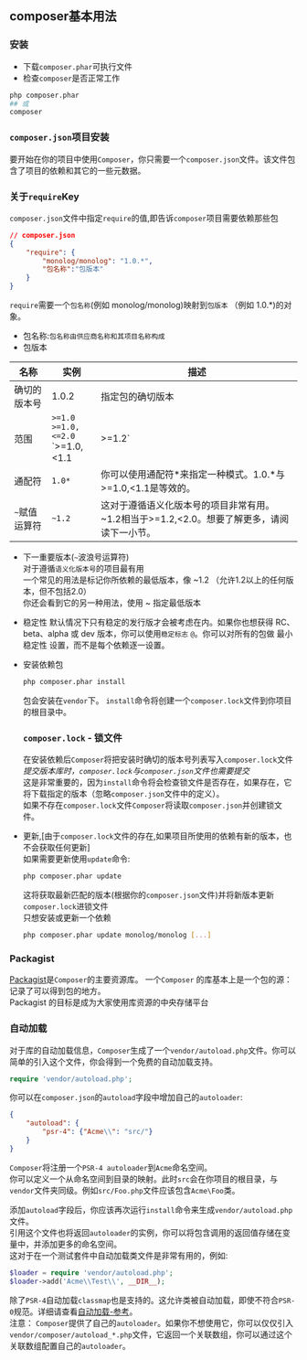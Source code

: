composer基本用法
--------------

### 安装
* 下载`composer.phar`可执行文件
* 检查`composer`是否正常工作
```bash
php composer.phar
## 或
composer
```

### `composer.json`项目安装
要开始在你的项目中使用`Composer`，你只需要一个`composer.json`文件。该文件包含了项目的依赖和其它的一些元数据。

### 关于`require`Key
`composer.json`文件中指定`require`的值,即告诉`composer`项目需要依赖那些包
```json
// composer.json
{
    "require": {
        "monolog/monolog": "1.0.*",
        "包名称":"包版本"
    }
}
```
`require`需要一个``包名称``(例如 monolog/monolog)映射到`包版本` （例如 1.0.*)的对象。
* 包名称:``包名称由供应商名称和其项目名称构成``
* 包版本 

|名称|实例|描述|
| -- | -- | -- |
|确切的版本号| 1.0.2 | 指定包的确切版本 |
| 范围 | `>=1.0`<br>`>=1.0,<=2.0`<br>`>=1.0,<1.1|>=1.2`  | 通过使用比较操作符可以指定有效的版本范围。有效的运算符：>、>=、<、<=、!=。你可以定义多个范围，用逗号隔开，这将被视为一个逻辑AND处理。一个管道符号|将作为逻辑OR处理。AND 的优先级高于 OR。|
| 通配符 | `1.0*` | 你可以使用通配符*来指定一种模式。1.0.*与>=1.0,<1.1是等效的。 |
| `~`赋值运算符 | `~1.2` | 这对于遵循语义化版本号的项目非常有用。~1.2相当于>=1.2,<2.0。想要了解更多，请阅读下一小节。 |

* 下一重要版本(`~`波浪号运算符)  
  对于遵循`语义化版本号`的项目最有用  
  一个常见的用法是标记你所依赖的最低版本，像 ~1.2 （允许1.2以上的任何版本，但不包括2.0）  
  你还会看到它的另一种用法，使用 ~ 指定最低版本  
* 稳定性
  默认情况下只有稳定的发行版才会被考虑在内。如果你也想获得 RC、beta、alpha 或 dev 版本，你可以使用`稳定标志` `@`。你可以对所有的包做 最小稳定性 设置，而不是每个依赖逐一设置。
* 安装依赖包
  ```bash
  php composer.phar install
  ```
  包会安装在`vendor`下。
  `install`命令将创建一个`composer.lock`文件到你项目的根目录中。

  ### `composer.lock` - 锁文件
  在安装依赖后`Composer`将把安装时确切的版本号列表写入`composer.lock`文件  
  *提交版本库时，`composer.lock`与`composer.json`文件也需要提交*  
  这是非常重要的，因为`install`命令将会检查锁文件是否存在，如果存在，它将下载指定的版本（忽略`composer.json`文件中的定义）。  
  如果不存在`composer.lock`文件`Composer`将读取`composer.json`并创建锁文件。
 * 更新,[由于`composer.lock`文件的存在,如果项目所使用的依赖有新的版本，也不会获取任何更新]  
   如果需要更新使用`update`命令:
   ```bash
   php composer.phar update
   ```
   这将获取最新匹配的版本(根据你的`composer.json`文件)并将新版本更新`composer.lock`进锁文件  
   只想安装或更新一个依赖
   ```bash
   php composer.phar update monolog/monolog [...]
   ```
### Packagist
[Packagist](https://packagist.org/)是`Composer`的主要资源库。 一个`Composer` 的库基本上是一个包的源：记录了可以得到包的地方。  
Packagist 的目标是成为大家使用库资源的中央存储平台  

### 自动加载
对于库的自动加载信息，`Composer`生成了一个`vendor/autoload.php`文件。你可以简单的引入这个文件，你会得到一个免费的自动加载支持。
```php
require 'vendor/autoload.php';
```
你可以在`composer.json`的`autoload`字段中增加自己的`autoloader`:
```json
{
    "autoload": {
        "psr-4": {"Acme\\": "src/"}
    }
}
```
`Composer`将注册一个`PSR-4 autoloader`到`Acme`命名空间。  
你可以定义一个从命名空间到目录的映射。此时`src`会在你项目的根目录，与`vendor`文件夹同级。例如`src/Foo.php`文件应该包含`Acme\Foo`类。  

添加`autoload`字段后，你应该再次运行`install`命令来生成`vendor/autoload.php`文件。  
引用这个文件也将返回`autoloader`的实例，你可以将包含调用的返回值存储在变量中，并添加更多的命名空间。  
这对于在一个测试套件中自动加载类文件是非常有用的，例如:
```php
$loader = require 'vendor/autoload.php';
$loader->add('Acme\\Test\\', __DIR__);
```
除了`PSR-4`自动加载`classmap`也是支持的。这允许类被自动加载，即使不符合`PSR-0`规范。详细请查看[自动加载-参考](https://docs.phpcomposer.com/04-schema.html#autoload)。  
注意： `Composer`提供了自己的`autoloader`。如果你不想使用它，你可以仅仅引入 `vendor/composer/autoload_*.php`文件，它返回一个关联数组，你可以通过这个关联数组配置自己的`autoloader`。